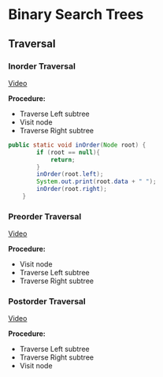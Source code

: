 Binary Search Trees
===

Traversal
---

### Inorder Traversal

[Video](https://www.youtube.com/watch?v=5dySuyZf9Qg)

**Procedure:**

- Traverse Left subtree
- Visit node
- Traverse Right subtree

```java
public static void inOrder(Node root) {
        if (root == null){
            return;
        }
        inOrder(root.left);
        System.out.print(root.data + " ");
        inOrder(root.right);
    }
```

### Preorder Traversal

[Video](https://www.youtube.com/watch?v=1WxLM2hwL-U)

**Procedure:**

- Visit node
- Traverse Left subtree
- Traverse Right subtree

### Postorder Traversal

[Video](https://www.youtube.com/watch?v=4zVdfkpcT6U)

**Procedure:**

- Traverse Left subtree
- Traverse Right subtree
- Visit node
